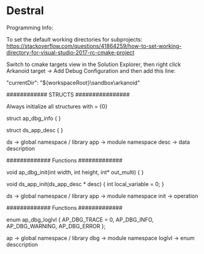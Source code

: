 # Destral

Programming Info:

To set the default working directories for subprojects:
https://stackoverflow.com/questions/41864259/how-to-set-working-directory-for-visual-studio-2017-rc-cmake-project

Switch to cmake targets view in the Solution Explorer, then right click Arkanoid target -> Add Debug Configuration and then add this line:

"currentDir": "${workspaceRoot}\\sandbox\\arkanoid"



############ STRUCTS ################

Always initialize all structures with = {0}

struct ap_dbg_info {
}

struct ds_app_desc {
}

ds -> global namespace / library
app -> module namespace
desc -> data description

############# Functions #############

void ap_dbg_init(int width, int height, int* out_multi) {
}

void ds_app_init(ds_app_desc * desc) {
	int local_variable = 0;
}

ds -> global namespace / library
app -> module namespace
init -> operation

############# Functions #############

enum ap_dbg_loglvl {
    AP_DBG_TRACE = 0,
    AP_DBG_INFO,
    AP_DBG_WARNING,
    AP_DBG_ERROR
};

ap -> global namespace / library
dbg -> module namespace
loglvl -> enum desccription